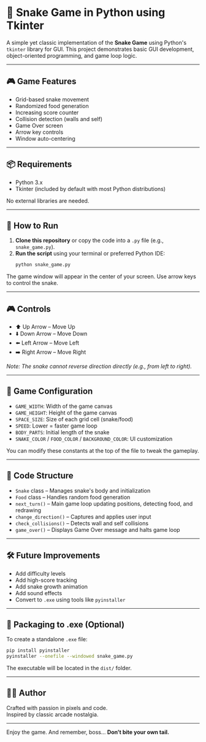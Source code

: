 # 🐍 Snake Game in Python using Tkinter

A simple yet classic implementation of the **Snake Game** using Python's `tkinter` library for GUI. This project demonstrates basic GUI development, object-oriented programming, and game loop logic.

---

## 🎮 Game Features

- Grid-based snake movement
- Randomized food generation
- Increasing score counter
- Collision detection (walls and self)
- Game Over screen
- Arrow key controls
- Window auto-centering

---

## 📦 Requirements

- Python 3.x
- Tkinter (included by default with most Python distributions)

No external libraries are needed.

---

## 🚀 How to Run

1. **Clone this repository** or copy the code into a `.py` file (e.g., `snake_game.py`).
2. **Run the script** using your terminal or preferred Python IDE:
   ```bash
   python snake_game.py
   ```

The game window will appear in the center of your screen. Use arrow keys to control the snake.

---

## 🎮 Controls

- ⬆️ Up Arrow – Move Up  
- ⬇️ Down Arrow – Move Down  
- ⬅️ Left Arrow – Move Left  
- ➡️ Right Arrow – Move Right  

*Note: The snake cannot reverse direction directly (e.g., from left to right).*

---

## 📐 Game Configuration

- `GAME_WIDTH`: Width of the game canvas
- `GAME_HEIGHT`: Height of the game canvas
- `SPACE_SIZE`: Size of each grid cell (snake/food)
- `SPEED`: Lower = faster game loop
- `BODY_PARTS`: Initial length of the snake
- `SNAKE_COLOR` / `FOOD_COLOR` / `BACKGROUND_COLOR`: UI customization

You can modify these constants at the top of the file to tweak the gameplay.

---

## 🧠 Code Structure

- `Snake` class – Manages snake's body and initialization
- `Food` class – Handles random food generation
- `next_turn()` – Main game loop updating positions, detecting food, and redrawing
- `change_direction()` – Captures and applies user input
- `check_collisions()` – Detects wall and self collisions
- `game_over()` – Displays Game Over message and halts game loop

---

## 🛠️ Future Improvements

- Add difficulty levels
- Add high-score tracking
- Add snake growth animation
- Add sound effects
- Convert to `.exe` using tools like `pyinstaller`

---

## 🧱 Packaging to .exe (Optional)

To create a standalone `.exe` file:
```bash
pip install pyinstaller
pyinstaller --onefile --windowed snake_game.py
```

The executable will be located in the `dist/` folder.

---

## 👨‍💻 Author

Crafted with passion in pixels and code.  
Inspired by classic arcade nostalgia.

---

Enjoy the game. And remember, boss... **Don’t bite your own tail.**
